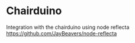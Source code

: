 # Chairduino
Integration with the chairduino using node reflecta https://github.com/JayBeavers/node-reflecta
